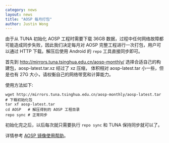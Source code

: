 ```yaml
---
category: news
layout: news
title: "AOSP 每月打包"
author: Justin Wong
---
```


由于从 TUNA 初始化 AOSP 工程时需要下载 36GB 数据，过程中任何网络故障都可能造成同步失败，因此我们决定每月对
AOSP 完整工程进行一次打包，用户可以通过 HTTP 下载。解压后使用 Android 的 `repo` 工具直接同步即可。

首先到 http://mirrors.tuna.tsinghua.edu.cn/aosp-monthly/ 选择合适自己的构建包，aosp-latest.tar.xz 经过了 xz 压缩，
体积相对 aosp-latest.tar 小一些，但是也有 27G 大小，请权衡自己的网络带宽和计算能力。

使用方法如下:

```
wget http://mirrors.tuna.tsinghua.edu.cn/aosp-monthly/aosp-latest.tar # 下载初始化包
tar xf aosp-latest.tar
cd AOSP   # 解压得到的 AOSP 工程目录
repo sync # 正常同步
```

初始化完之后，以后每次就只需要执行 `repo sync` 和 TUNA 保持同步就可以了。

详情参考 [AOSP 镜像使用帮助](/help/AOSP)。
